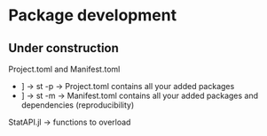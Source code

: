 # Package development

## Under construction

Project.toml and Manifest.toml

- ] -> st -p -> Project.toml contains all your added packages
- ] -> st -m -> Manifest.toml contains all your added packages and dependencies (reproducibility)

StatAPI.jl -> functions to overload
